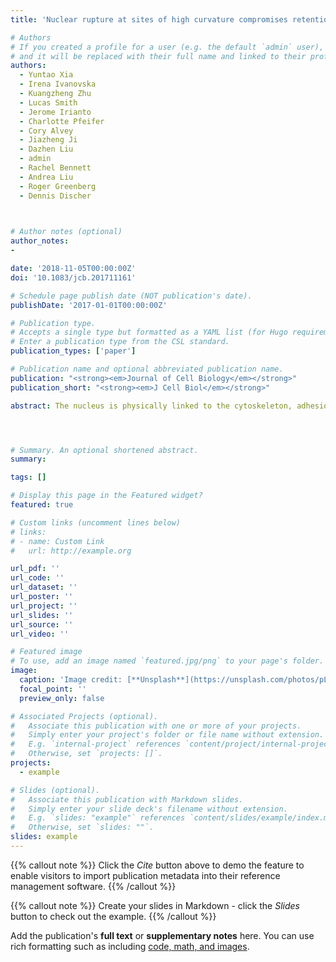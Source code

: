 ```yaml
---
title: 'Nuclear rupture at sites of high curvature compromises retention of DNA repair factors'

# Authors
# If you created a profile for a user (e.g. the default `admin` user), write the username (folder name) here
# and it will be replaced with their full name and linked to their profile.
authors:
  - Yuntao Xia
  - Irena Ivanovska
  - Kuangzheng Zhu
  - Lucas Smith
  - Jerome Irianto
  - Charlotte Pfeifer
  - Cory Alvey
  - Jiazheng Ji
  - Dazhen Liu
  - admin
  - Rachel Bennett
  - Andrea Liu
  - Roger Greenberg
  - Dennis Discher

  

# Author notes (optional)
author_notes:
- 

date: '2018-11-05T00:00:00Z'
doi: '10.1083/jcb.201711161'

# Schedule page publish date (NOT publication's date).
publishDate: '2017-01-01T00:00:00Z'

# Publication type.
# Accepts a single type but formatted as a YAML list (for Hugo requirements).
# Enter a publication type from the CSL standard.
publication_types: ['paper']

# Publication name and optional abbreviated publication name.
publication: "<strong><em>Journal of Cell Biology</em></strong>"
publication_short: "<strong><em>J Cell Biol</em></strong>"

abstract: The nucleus is physically linked to the cytoskeleton, adhesions, and extracellular matrix-all of which sustain forces, but their relationships to DNA damage are obscure. We show that nuclear rupture with cytoplasmic mislocalization of multiple DNA repair factors correlates with high nuclear curvature imposed by an external probe or by cell attachment to either aligned collagen fibers or stiff matrix. Mislocalization is greatly enhanced by lamin A depletion, requires hours for nuclear reentry, and correlates with an increase in pan-nucleoplasmic foci of the DNA damage marker γH2AX. Excess DNA damage is rescued in ruptured nuclei by cooverexpression of multiple DNA repair factors as well as by soft matrix or inhibition of actomyosin tension. Increased contractility has the opposite effect, and stiff tumors with low lamin A indeed exhibit increased nuclear curvature, more frequent nuclear rupture, and excess DNA damage. Additional stresses likely play a role, but the data suggest high curvature promotes nuclear rupture, which compromises retention of DNA repair factors and favors sustained damage.




# Summary. An optional shortened abstract.
summary: 

tags: []

# Display this page in the Featured widget?
featured: true

# Custom links (uncomment lines below)
# links:
# - name: Custom Link
#   url: http://example.org

url_pdf: ''
url_code: ''
url_dataset: ''
url_poster: ''
url_project: ''
url_slides: ''
url_source: ''
url_video: ''

# Featured image
# To use, add an image named `featured.jpg/png` to your page's folder.
image:
  caption: 'Image credit: [**Unsplash**](https://unsplash.com/photos/pLCdAaMFLTE)'
  focal_point: ''
  preview_only: false

# Associated Projects (optional).
#   Associate this publication with one or more of your projects.
#   Simply enter your project's folder or file name without extension.
#   E.g. `internal-project` references `content/project/internal-project/index.md`.
#   Otherwise, set `projects: []`.
projects:
  - example

# Slides (optional).
#   Associate this publication with Markdown slides.
#   Simply enter your slide deck's filename without extension.
#   E.g. `slides: "example"` references `content/slides/example/index.md`.
#   Otherwise, set `slides: ""`.
slides: example
---
```


{{% callout note %}}
Click the _Cite_ button above to demo the feature to enable visitors to import publication metadata into their reference management software.
{{% /callout %}}

{{% callout note %}}
Create your slides in Markdown - click the _Slides_ button to check out the example.
{{% /callout %}}

Add the publication's **full text** or **supplementary notes** here. You can use rich formatting such as including [code, math, and images](https://docs.hugoblox.com/content/writing-markdown-latex/).
